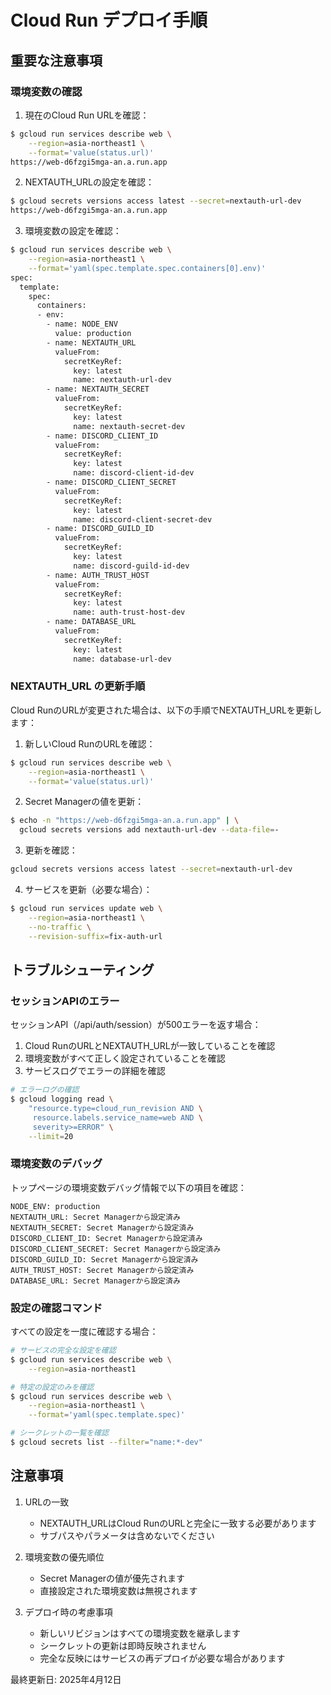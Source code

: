 # Cloud Run デプロイ手順

## 重要な注意事項

### 環境変数の確認

1. 現在のCloud Run URLを確認：

```bash
$ gcloud run services describe web \
    --region=asia-northeast1 \
    --format='value(status.url)'
https://web-d6fzgi5mga-an.a.run.app
```

2. NEXTAUTH_URLの設定を確認：

```bash
$ gcloud secrets versions access latest --secret=nextauth-url-dev
https://web-d6fzgi5mga-an.a.run.app
```

3. 環境変数の設定を確認：

```bash
$ gcloud run services describe web \
    --region=asia-northeast1 \
    --format='yaml(spec.template.spec.containers[0].env)'
spec:
  template:
    spec:
      containers:
      - env:
        - name: NODE_ENV
          value: production
        - name: NEXTAUTH_URL
          valueFrom:
            secretKeyRef:
              key: latest
              name: nextauth-url-dev
        - name: NEXTAUTH_SECRET
          valueFrom:
            secretKeyRef:
              key: latest
              name: nextauth-secret-dev
        - name: DISCORD_CLIENT_ID
          valueFrom:
            secretKeyRef:
              key: latest
              name: discord-client-id-dev
        - name: DISCORD_CLIENT_SECRET
          valueFrom:
            secretKeyRef:
              key: latest
              name: discord-client-secret-dev
        - name: DISCORD_GUILD_ID
          valueFrom:
            secretKeyRef:
              key: latest
              name: discord-guild-id-dev
        - name: AUTH_TRUST_HOST
          valueFrom:
            secretKeyRef:
              key: latest
              name: auth-trust-host-dev
        - name: DATABASE_URL
          valueFrom:
            secretKeyRef:
              key: latest
              name: database-url-dev
```

### NEXTAUTH_URL の更新手順

Cloud RunのURLが変更された場合は、以下の手順でNEXTAUTH_URLを更新します：

1. 新しいCloud RunのURLを確認：

```bash
$ gcloud run services describe web \
    --region=asia-northeast1 \
    --format='value(status.url)'
```

2. Secret Managerの値を更新：

```bash
$ echo -n "https://web-d6fzgi5mga-an.a.run.app" | \
  gcloud secrets versions add nextauth-url-dev --data-file=-
```

3. 更新を確認：

```bash
gcloud secrets versions access latest --secret=nextauth-url-dev
```

4. サービスを更新（必要な場合）：

```bash
$ gcloud run services update web \
    --region=asia-northeast1 \
    --no-traffic \
    --revision-suffix=fix-auth-url
```

## トラブルシューティング

### セッションAPIのエラー

セッションAPI（/api/auth/session）が500エラーを返す場合：

1. Cloud RunのURLとNEXTAUTH_URLが一致していることを確認
2. 環境変数がすべて正しく設定されていることを確認
3. サービスログでエラーの詳細を確認

```bash
# エラーログの確認
$ gcloud logging read \
    "resource.type=cloud_run_revision AND \
     resource.labels.service_name=web AND \
     severity>=ERROR" \
    --limit=20
```

### 環境変数のデバッグ

トップページの環境変数デバッグ情報で以下の項目を確認：

```
NODE_ENV: production
NEXTAUTH_URL: Secret Managerから設定済み
NEXTAUTH_SECRET: Secret Managerから設定済み
DISCORD_CLIENT_ID: Secret Managerから設定済み
DISCORD_CLIENT_SECRET: Secret Managerから設定済み
DISCORD_GUILD_ID: Secret Managerから設定済み
AUTH_TRUST_HOST: Secret Managerから設定済み
DATABASE_URL: Secret Managerから設定済み
```

### 設定の確認コマンド

すべての設定を一度に確認する場合：

```bash
# サービスの完全な設定を確認
$ gcloud run services describe web \
    --region=asia-northeast1

# 特定の設定のみを確認
$ gcloud run services describe web \
    --region=asia-northeast1 \
    --format='yaml(spec.template.spec)'

# シークレットの一覧を確認
$ gcloud secrets list --filter="name:*-dev"
```

## 注意事項

1. URLの一致
   - NEXTAUTH_URLはCloud RunのURLと完全に一致する必要があります
   - サブパスやパラメータは含めないでください

2. 環境変数の優先順位
   - Secret Managerの値が優先されます
   - 直接設定された環境変数は無視されます

3. デプロイ時の考慮事項
   - 新しいリビジョンはすべての環境変数を継承します
   - シークレットの更新は即時反映されません
   - 完全な反映にはサービスの再デプロイが必要な場合があります

最終更新日: 2025年4月12日
